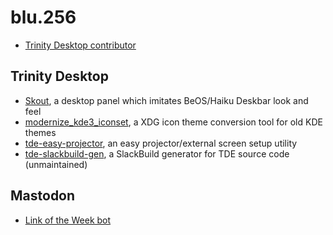 # blu.256
* [Trinity Desktop contributor](https://mirror.git.trinitydesktop.org/gitea/blu.256)

## Trinity Desktop
* [Skout](https://github.com/blu256/skout), a desktop panel which imitates BeOS/Haiku Deskbar look and feel
* [modernize_kde3_iconset](https://github.com/blu256/modernize_kde3_iconset), a XDG icon theme conversion tool for old KDE themes
* [tde-easy-projector](https://github.com/blu256/tde-easy-projector), an easy projector/external screen setup utility
* [tde-slackbuild-gen](https://github.com/blu256/tde-slackbuild-gen), a SlackBuild generator for TDE source code (unmaintained)

## Mastodon
* [Link of the Week bot](https://github.com/blu256/lotw)
